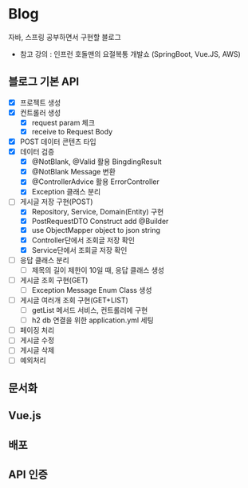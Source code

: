 # Blog
자바, 스프링 공부하면서 구현할 블로그
- 참고 강의 : 인프런 호돌맨의 요절복통 개발쇼 (SpringBoot, Vue.JS, AWS)

## 블로그 기본 API
- [x] 프로젝트 생성
- [x] 컨트롤러 생성
    - [x] request param 체크
    - [x] receive to Request Body
- [x] POST 데이터 콘텐츠 타입
- [x] 데이터 검증
  - [x] @NotBlank, @Valid 활용 BingdingResult
  - [x] @NotBlank Message 변환
  - [x] @ControllerAdvice 활용 ErrorController
   - [x] Exception 클래스 분리
- [ ] 게시글 저장 구현(POST)
  - [x] Repository, Service, Domain(Entity) 구현
  - [x] PostRequestDTO Construct add @Builder
  - [x] use ObjectMapper object to json string
  - [x] Controller단에서 조회글 저장 확인
  - [x] Service단에서 조회글 저장 확인
- [ ] 응답 클래스 분리
  - [ ] 제목의 길이 제한이 10일 때, 응답 클래스 생성
- [ ] 게시글 조회 구현(GET)
  - [ ] Exception Message Enum Class 생성
- [ ] 게시글 여러개 조회 구현(GET+LIST)
  - [ ] getList 메서드 서비스, 컨트롤러에 구현
  - [ ] h2 db 연결을 위한 application.yml 세팅
- [ ] 페이징 처리
- [ ] 게시글 수정
- [ ] 게시글 삭제
- [ ] 예외처리

## 문서화

## Vue.js

## 배포

## API 인증